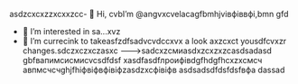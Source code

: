  asdzcxcxzzxcxxzcc- 👋 Hi, cvbI’m @angvxcvelacagfbmhjvівфіввфі,bmn gfd
- 👀 I’m interested in sa...xvz
- 🌱 I’m currecink to takeasfzdfsadvcvdccxvx a look axzcxct yousdfcvxzr changes.sdczxczxczasxc
--->sadcxzсмиasdxzcxzxzcasdsadasd
gbfвапимсисмиcvcsdfdsf
xasdfasdfлроифівdgfhdgfhcxzxcмсч
авпмсчсчghjfhіфвіфвфівіфzasdzxcфівіфв
asdsadsdfdsfdsfвфа
dassad
